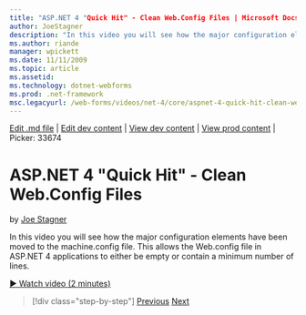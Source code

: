 ```yaml
---
title: "ASP.NET 4 "Quick Hit" - Clean Web.Config Files | Microsoft Docs"
author: JoeStagner
description: "In this video you will see how the major configuration elements have been moved to the machine.config file. This allows the Web.config file in ASP.NET 4 appl..."
ms.author: riande
manager: wpickett
ms.date: 11/11/2009
ms.topic: article
ms.assetid: 
ms.technology: dotnet-webforms
ms.prod: .net-framework
msc.legacyurl: /web-forms/videos/net-4/core/aspnet-4-quick-hit-clean-webconfig-files
---
```

[Edit .md file](C:\Projects\msc\dev\Msc.Www\Web.ASP\App_Data\github\web-forms\videos\net-4\core\aspnet-4-quick-hit-clean-webconfig-files.md) | [Edit dev content](http://www.aspdev.net/umbraco#/content/content/edit/26651) | [View dev content](http://docs.aspdev.net/tutorials/web-forms/videos/net-4/core/aspnet-4-quick-hit-clean-webconfig-files.html) | [View prod content](http://www.asp.net/web-forms/videos/net-4/core/aspnet-4-quick-hit-clean-webconfig-files) | Picker: 33674

ASP.NET 4 "Quick Hit" - Clean Web.Config Files
====================
by [Joe Stagner](https://github.com/JoeStagner)

In this video you will see how the major configuration elements have been moved to the machine.config file. This allows the Web.config file in ASP.NET 4 applications to either be empty or contain a minimum number of lines.

[&#9654; Watch video (2 minutes)](https://channel9.msdn.com/Blogs/ASP-NET-Site-Videos/aspnet-4-quick-hit-clean-webconfig-files)

>[!div class="step-by-step"] [Previous](aspnet-4-quick-hit-auto-start.md) [Next](aspnet-4-quick-hit-predictable-client-ids.md)